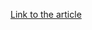 [Link to the article](https://team-cymru.com/blog/2022/03/23/raccoon-stealer-an-insight-into-victim-gates/)
